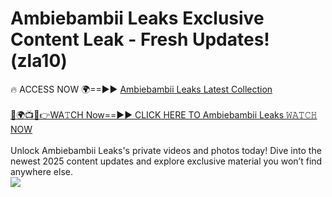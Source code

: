 # Ambiebambii Leaks Exclusive Content Leak - Fresh Updates! (zla10)

🔥 ACCESS NOW 🌍==►► <a href="https://tinyurl.com/kvy9nzfs" rel="nofollow">Ambiebambii Leaks Latest Collection</a>
<br><br>
[🔴🌍📺📱👉WA𝚃CH Now==►► CLICK HERE TO Ambiebambii Leaks 𝚆𝙰𝚃𝙲𝙷 NOW](https://tinyurl.com/kvy9nzfs)
<br><br>
Unlock Ambiebambii Leaks's private videos and photos today! Dive into the newest 2025 content updates and explore exclusive material you won’t find anywhere else.
<br>
<a href="https://tinyurl.com/kvy9nzfs" rel="nofollow" data-target="animated-image.originalLink"><img src="https://camo.githubusercontent.com/8a4f000d20f83aca3bf7ec5f350d767afa0574a8a352519fd8cfa583a6f93a33/68747470733a2f2f692e696d6775722e636f6d2f644a486b345a712e676966" data-canonical-src="https://i.imgur.com/dJHk4Zq.gif" style="max-width: 100%; display: inline-block;" data-target="animated-image.originalImage"></a>
<br>
